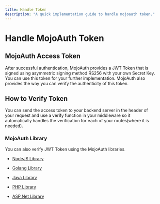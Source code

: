 ```yaml
---
title: Handle Token
description: "A quick implementation guide to handle mojoauth token."
---
```


# Handle MojoAuth Token

## MojoAuth Access Token

After successful authentication, MojoAuth provides a JWT Token that is signed using asymmetric signing method RS256 with your own Secret Key. You can use this token for your further implementation. MojoAuth also provides the way you can verify the authenticity of this token.

## How to Verify Token

You can send the access token to your backend server in the header of your request and use a verify function in your middleware so it automatically handles the verification for each of your routes(where it is needed).

### MojoAuth Library

You can also verify JWT Token using the MojoAuth libraries.

- [NodeJS Library](/sdks/nodejs/)

- [Golang Library](/sdks/golang/)

- [Java Library](/sdks/java)

- [PHP Library](/sdks/php/)

- [ASP.Net Library](/sdks/asp-dot-net/)

